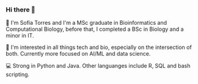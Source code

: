 ### Hi there 👋

👧 I'm Sofia Torres and I'm a MSc graduate in Bioinformatics and Computational Biology, before that, I completed a BSc in Biology and a minor in IT.

💙 I'm interested in all things tech and bio, especially on the intersection of both. Currently more focused on AI/ML and data science.

💻 Strong in Python and Java. Other languanges include R, SQL and bash scripting.

